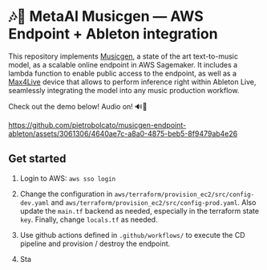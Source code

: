 # 🎶🌈 MetaAI Musicgen — AWS Endpoint + Ableton integration

This repository implements [Musicgen](https://github.com/facebookresearch/audiocraft), 
a state of the art text-to-music model, as a scalable online endpoint in AWS Sagemaker. 
It includes a lambda function to enable public access to the endpoint, as well as a 
[Max4Live](https://www.ableton.com/en/live/max-for-live/) device that allows to 
perform inference right within Ableton Live, seamlessly integrating the model into 
any music production workflow. 

Check out the demo below! Audio on! 🔊🔽

https://github.com/pietrobolcato/musicgen-endpoint-ableton/assets/3061306/4640ae7c-a8a0-4875-beb5-8f9479ab4e26

## Get started

1.  Login to AWS: `aws sso login`

2.  Change the configuration in `aws/terraform/provision_ec2/src/config-dev.yaml` and
    `aws/terraform/provision_ec2/src/config-prod.yaml`. Also update the `main.tf`
    backend as needed, especially in the terraform state `key`. Finally, change
    `locals.tf` as needed.

3.  Use github actions defined in `.github/workflows/` to execute the CD pipeline and
    provision / destroy the endpoint.

4. Sta
